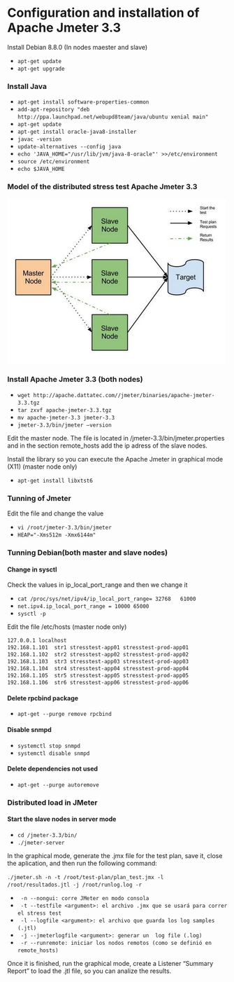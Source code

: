 <h1>Configuration and installation of Apache Jmeter 3.3</h1>

Install Debian 8.8.0 (In nodes maester and slave)

- ```apt-get update```
- ```apt-get upgrade```

<h3>Install Java</h3>

- ```apt-get install software-properties-common```
- ```add-apt-repository "deb http://ppa.launchpad.net/webupd8team/java/ubuntu xenial main"```
- ```apt-get update```
- ```apt-get install oracle-java8-installer```
- ```javac -version```
- ```update-alternatives --config java```
- ```echo 'JAVA_HOME="/usr/lib/jvm/java-8-oracle"' >>/etc/environment```
- ```source /etc/environment```
- ```echo $JAVA_HOME```

<h3>Model of the distributed stress test Apache Jmeter 3.3</h3>

![](https://github.com/mmalnati/apache-jmeter/blob/master/jmeter.jpeg)

<h3>Install Apache Jmeter 3.3 (both nodes)</h3>

- ```wget http://apache.dattatec.com//jmeter/binaries/apache-jmeter-3.3.tgz```
- ```tar zxvf apache-jmeter-3.3.tgz```
- ```mv apache-jmeter-3.3 jmeter-3.3```
- ```jmeter-3.3/bin/jmeter –version```

Edit the master node. The file is located in /jmeter-3.3/bin/jmeter.properties and in the section remote_hosts add the ip adress of the slave nodes.

Install the library so you can execute the Apache Jmeter in graphical mode (X11) (master node only)
- ```apt-get install libxtst6 ```

<h3>Tunning of Jmeter</h3>

Edit the file and change the value
- ```vi /root/jmeter-3.3/bin/jmeter```
- ```HEAP="-Xms512m -Xmx6144m"```

<h3>Tunning Debian(both master and slave nodes)</h3>
<h4>Change in sysctl</h4>

Check the values in ip_local_port_range and then we change it

- ```cat /proc/sys/net/ipv4/ip_local_port_range= 32768   61000```
- ```net.ipv4.ip_local_port_range = 10000 65000```
- ```sysctl -p```

Edit the file /etc/hosts (master node only)

```
127.0.0.1 localhost
192.168.1.101  str1 stresstest-app01 stresstest-prod-app01
192.168.1.102  str2 stresstest-app02 stresstest-prod-app02
192.168.1.103  str3 stresstest-app03 stresstest-prod-app03
192.168.1.104  str4 stresstest-app04 stresstest-prod-app04
192.168.1.105  str5 stresstest-app05 stresstest-prod-app05
192.168.1.106  str6 stresstest-app06 stresstest-prod-app06
```

<h4>Delete rpcbind package</h4>

- ```apt-get --purge remove rpcbind```

<h4>Disable snmpd</h4>

- ```systemctl stop snmpd```
- ```systemctl disable snmpd```

<h4>Delete dependencies not used</h4>

- ```apt-get --purge autoremove```
<h3>Distributed load in JMeter</h3>

<h4>Start the slave nodes in server mode</h4>

- ```cd /jmeter-3.3/bin/```
- ```./jmeter-server```

In the graphical mode, generate the .jmx file for the test plan, save it, close the aplication, and then run the following command:

 ```./jmeter.sh -n -t /root/test-plan/plan_test.jmx -l /root/resultados.jtl -j /root/runlog.log -r```
- ``` -n --nongui: corre JMeter en modo consola```
- ``` -t --testfile <argument>: el archivo .jmx que se usará para correr el stress test```
- ``` -l --logfile <argument>: el archivo que guarda los log samples (.jtl)```
- ``` -j --jmeterlogfile <argument>: generar un  log file (.log)```
- ``` -r --runremote: iniciar los nodos remotos (como se definió en remote_hosts)```

Once it is finished, run the graphical mode, create a Listener “Summary Report” to load the .jtl file, so you can analize the results.
